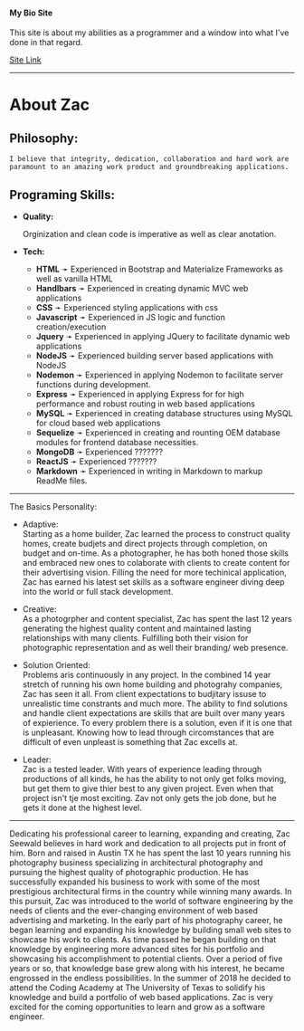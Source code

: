 #### My Bio Site
This site is about my abilities as a programmer and a window into what I've done in that regard.

[Site Link](https://zaxblackdragon.github.io/Bio/)
<hr>

# About Zac

## Philosophy:<br>

    I believe that integrity, dedication, collaboration and hard work are paramount to an amazing work product and groundbreaking applications. 

## Programing Skills:
- **Quality:**

    Orginization and clean code is imperative as well as clear anotation.<br>

- **Tech:**<br>
    * **HTML** &#10139; Experienced in Bootstrap and Materialize Frameworks as well as vanilla HTML
    * **Handlbars** &#10139; Experienced in creating dynamic MVC web applications
    * **CSS** &#10139; Experienced styling applications with css
    * **Javascript** &#10139; Experienced in JS logic and function creation/execution
    * **Jquery** &#10139; Experienced in applying JQuery to facilitate dynamic web applications
    * **NodeJS** &#10139; Experienced building server based applications with NodeJS
    * **Nodemon** &#10139; Experienced in applying Nodemon to facilitate server functions during development.
    * **Express** &#10139; Experienced in applying Express for for high performance and robust routing in web based applications
    * **MySQL** &#10139; Experienced in creating database structures using MySQL for cloud based web applications
    * **Sequelize** &#10139; Experienced in creating and rounting  OEM database modules for frontend database necessities.
    * **MongoDB** &#10139; Experienced ???????
    * **ReactJS** &#10139; Experienced ???????
    * **Markdown** &#10139; Experienced in writing in Markdown to markup ReadMe files.
<hr>

The Basics Personality:
- Adaptive:<br>
   Starting as a home builder, Zac learned the process to construct quality homes, create budjets and direct projects through completion, on budget and on-time. As a photographer, he has both honed those skills and embraced new ones to colaborate with clients to create content for their advertising vision. Filling the need for more techinical application, Zac has earned his latest set skills as a software engineer diving deep into the world or full stack development.

- Creative:<br>
    As a photogrpher and content specialist, Zac has spent the last 12 years generating the highest quality content and maintained lasting relationships with many clients. Fulfilling both their vision for photographic representation and as well their branding/ web presence.

- Solution Oriented:<br>
    Problems aris continuously in any project. In the combined 14 year stretch of running his own home building and photograhy companies, Zac has seen it all. From client expectations to budjitary issuse to unrealistic time constrants and much more. The ability to find solutions and handle client expectations are skills that are built over many years of expierience. To every problem there is a solution, even if it is one that is unpleasant. Knowing how to lead through circomstances that are difficult of even unpleast is something that Zac excells at.

- Leader:<br>
    Zac is a tested leader. With years of experience leading through productions of all kinds, he has the ability to not only get folks moving, but get them to give thier best to any given project. Even when that project isn't tje most exciting. Zav not only gets the job done, but he gets it done at the highest level.
<hr>

Dedicating his professional career to learning, expanding and creating, Zac Seewald believes in hard work and dedication to all projects put in front of him. Born and raised in Austin TX he has spent the last 10 years running his photography business specializing in architectural photography and pursuing the highest quality of photographic production. He has successfully expanded his business to work with some of the most prestigious architectural firms in the country while winning many awards. In this pursuit, Zac was introduced to the world of software engineering by the needs of clients and the ever-changing environment of web based advertising and marketing. In the early part of his photography career, he began learning and expanding his knowledge by building small web sites to showcase his work to clients. As time passed he began building on that knowledge by engineering more advanced sites for his portfolio and showcasing his accomplishment to potential clients. Over a period of five years or so, that knowledge base grew along with his interest, he became engrossed in the endless possibilities. In the summer of 2018 he decided to attend the Coding Academy at The University of Texas to solidify his knowledge and build a portfolio of web based applications. Zac is very excited for the coming opportunities to learn and grow as a software engineer.